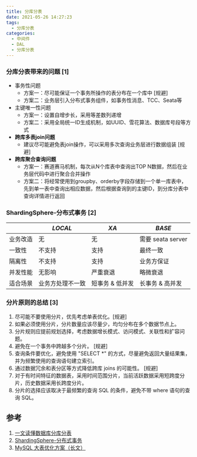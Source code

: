 ```yaml
---
title: 分库分表
date: 2021-05-26 14:27:23
tags:
  - 分库分表
categories:
  - 中间件
  - DAL
  - 分库分表
---
```


<p></p>
<!-- more -->


### 分库分表带来的问题 [1]
  - 事务性问题
    - 方案一：尽可能保证一个事务所操作的表分布在一个库中 [规避]
    - 方案二：业务层引入分布式事务组件，如事务性消息、TCC、Seata等
  - 主键唯一性问题
    - 方案一：设置自增步长，采用等差数列递增
    - 方案二：采用全局统一ID生成机制，如UUID、雪花算法、数据库号段等方式
  - **跨库多表join问题**
    - 建议尽可能避免表join操作，可以采用多次查询业务层进行数据组装 [规避]
  - **跨库聚合查询问题**
    - 方案一：赛道赛马机制，每次从N个库表中查询出TOP N数据，然后在业务层代码中进行聚合合并操作
    - 方案二：将经常使用到groupby、orderby字段存储到一个单一库表中，先到单一表中查询出相应数据，然后根据查询到的主键ID，到分库分表中查询详情进行返回



### ShardingSphere-分布式事务 [2]

|          | *LOCAL*          | *XA*            | *BASE*            |
| -------- | ---------------- | --------------- | ----------------- |
| 业务改造 | 无               | 无              | 需要 seata server |
| 一致性   | 不支持           | 支持            | 最终一致          |
| 隔离性   | 不支持           | 支持            | 业务方保证        |
| 并发性能 | 无影响           | 严重衰退        | 略微衰退          |
| 适合场景 | 业务方处理不一致 | 短事务 & 低并发 | 长事务 & 高并发   |


### 分片原则的总结 [3]
1. 尽可能不要使用分片，优先考虑单表优化。[规避]
2. 如果必须使用分片，分片数量应该尽量少，均匀分布在多个数据节点上。
3. 分片规则应提前规划选择，考虑数据增长模式、访问模式、关联性和扩容问题。
4. 避免在一个事务中跨越多个分片。 [规避]
5. 查询条件要优化，避免使用 "SELECT *" 的方式，尽量避免返回大量结果集，并为频繁使用的查询语句建立索引。
6. 通过数据冗余和表分区等方式降低跨库 joins 的可能性。 [规避]
7. 对于有时间特征的数据表，采用时间范围分片，当前活跃数据采用短跨度分片，历史数据采用长跨度分片。
8. 分片的选择应该取决于最频繁的查询 SQL 的条件，避免不带 where 语句的查询 SQL。


## 参考
1. [一文读懂数据库分库分表](https://zhuanlan.zhihu.com/p/535713197)
2. [ShardingSphere-分布式事务](https://shardingsphere.apache.org/document/5.3.2/cn/features/transaction/)
3. [MySQL 大表优化方案（长文）](https://mp.weixin.qq.com/s/cVwyE7_oZ0F8Q1Mg7zClmQ)